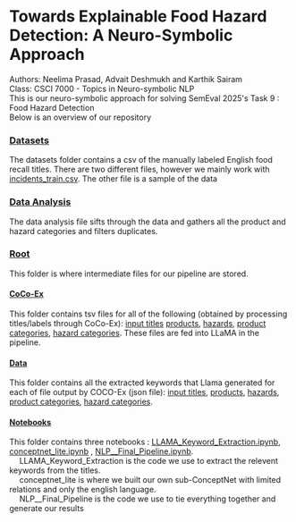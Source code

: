 # Towards Explainable Food Hazard Detection: A Neuro-Symbolic Approach

Authors: Neelima Prasad, Advait Deshmukh and Karthik Sairam \
Class: CSCI 7000 - Topics in Neuro-symbolic NLP \
This is our neuro-symbolic approach for solving SemEval 2025's Task 9 : Food Hazard Detection\
Below is an overview of our repository 

### [Datasets](https://github.com/karthiksairam01/SemEval-Task9/tree/main/Dataset)
The datasets folder contains a csv of the manually labeled English food recall titles. There are two different files, however we mainly work with [incidents_train.csv](https://github.com/karthiksairam01/SemEval-Task9/blob/main/Dataset/incidents_train.csv). The other file is a sample of the data

### [Data Analysis](https://github.com/karthiksairam01/SemEval-Task9/tree/main/Data%20Analysis)
The data analysis file sifts through the data and gathers all the product and hazard categories and filters duplicates. 

### [Root](https://github.com/karthiksairam01/SemEval-Task9/tree/main/root)
This folder is where intermediate files for our pipeline are stored.
#### [CoCo-Ex](https://github.com/karthiksairam01/SemEval-Task9/tree/main/root/cocoex)
This folder contains tsv files for all of the following (obtained by processing titles/labels through CoCo-Ex): [input titles](https://github.com/karthiksairam01/SemEval-Task9/blob/main/root/cocoex/outputfile_all.tsv) [products](https://github.com/karthiksairam01/SemEval-Task9/blob/main/root/cocoex/products.tsv), [hazards](https://github.com/karthiksairam01/SemEval-Task9/blob/main/root/cocoex/hazards.tsv), [product categories](https://github.com/karthiksairam01/SemEval-Task9/blob/main/root/cocoex/product_categories.tsv), [hazard categories](https://github.com/karthiksairam01/SemEval-Task9/blob/main/root/cocoex/hazard_categories.tsv). These files are fed into LLaMA in the pipeline.
#### [Data](https://github.com/karthiksairam01/SemEval-Task9/tree/main/root/data)
This folder contains all the extracted keywords that Llama generated for each of file output by COCO-Ex (json file): [input titles](https://github.com/karthiksairam01/SemEval-Task9/blob/main/root/data/extracted_keywords_incidents_train.json), [products](https://github.com/karthiksairam01/SemEval-Task9/blob/main/root/data/extracted_keywords_products.json), [hazards](https://github.com/karthiksairam01/SemEval-Task9/blob/main/root/data/extracted_keywords_hazards.json), [product categories](https://github.com/karthiksairam01/SemEval-Task9/blob/main/root/data/extracted_keywords_product_category.json), [hazard categories](https://github.com/karthiksairam01/SemEval-Task9/blob/main/root/data/extracted_keywords_hazard_category.json).
#### [Notebooks](https://github.com/karthiksairam01/SemEval-Task9/tree/main/root/notebooks)
This folder contains three notebooks : [LLAMA_Keyword_Extraction.ipynb](https://github.com/karthiksairam01/SemEval-Task9/blob/main/root/notebooks/LLAMA_Keyword_Extraction.ipynb), [conceptnet_lite.ipynb](https://github.com/karthiksairam01/SemEval-Task9/blob/main/root/notebooks/conceptnet_lite.ipynb) , [NLP__Final_Pipeline.ipynb](https://github.com/karthiksairam01/SemEval-Task9/blob/main/root/notebooks/NLP__Final_Pipeline.ipynb). \
&emsp; LLAMA_Keyword_Extraction is the code we use to extract the relevent keywords from the titles. \
&emsp; conceptnet_lite is where we built our own sub-ConceptNet with limited relations and only the english language. \
&emsp; NLP__Final_Pipeline is the code we use to tie everything together and generate our results
